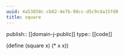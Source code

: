 ```yaml
---
uuid: 4a53858c-cb82-4e7b-98cc-d5c9cda15fd0
title: square
---
```


publish:: [[domain-j-public]]
type:: [[code]]

(define (square x) (* x x))
